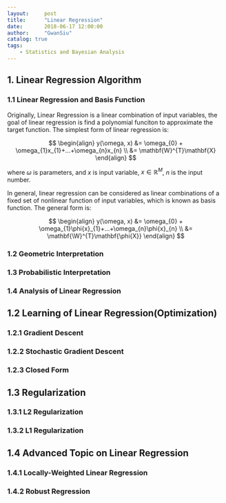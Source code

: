 ```yaml
---
layout:     post
title:      "Linear Regression"
date:       2018-06-17 12:00:00
author:     "GwanSiu"
catalog: true
tags:
    - Statistics and Bayesian Analysis
---
```


## 1. Linear Regression Algorithm

### 1.1 Linear Regression and Basis Function

Originally, Linear Regression is a linear combination of input variables, the goal of linear regression is find a polynomial funciton to approximate the target function. The simplest form of linear regression is:

$$
\begin{align}
y(\omega, x) &= \omega_{0} + \omega_{1}x_{1}+...+\omega_{n}x_{n} \\
&= \mathbf{W}^{T}\mathbf{X}
\end{align}
$$

where $\omega$ is parameters, and $x$ is input variable, $x\in \mathbb{R}^{M}$, $n$ is the input number.

In general, linear regression can be considered as linear combinations of a fixed set of nonlinear function of input variables, which is known as basis function. The general form is:

$$
\begin{align}
y(\omega, x) &= \omega_{0} + \omega_{1}\phi{x}_{1}+...+\omega_{n}\phi{x}_{n} \\
&= \mathbf{\W}^{T}\mathbf{\phi{X}}
\end{align}
$$

### 1.2 Geometric Interpretation
### 1.3 Probabilistic Interpretation
### 1.4 Analysis of Linear Regression

## 1.2 Learning of Linear Regression(Optimization)

### 1.2.1 Gradient Descent
### 1.2.2 Stochastic Gradient Descent
### 1.2.3 Closed Form

## 1.3 Regularization

### 1.3.1 L2 Regularization
### 1.3.2 L1 Regularization

## 1.4 Advanced Topic on Linear Regression

### 1.4.1 Locally-Weighted Linear Regression
### 1.4.2 Robust Regression
